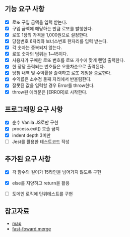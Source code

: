 ## 기능 요구 사항
- [x] 로또 구입 금액을 입력 받는다.
- [x] 구입 금액에 해당하는 만큼 로또를 발행한다.
- [x] 로또 1장의 가격을 1,000원으로 설정한다.
- [x] 당첨번호 6자리와 보너스번호 한자리를 입력 받는다.
- [x] 각 숫자는 중복되지 않는다.
- [x] 로또 숫자의 범위는 1~45이다.
- [x] 사용자가 구매한 로또 번호를 로또 개수에 맞게 랜덤 출력한다.
- [x] 한 장당 출력되는 번호들은 오름차순으로 출력된다.
- [x] 당첨 내역 및 수익률을 출력하고 로또 게임을 종료한다.
- [x] 수익률은 소수점 둘째 자리에서 반올림한다.
- [x] 잘못된 값을 입력할 경우 Error를 throw한다.
- [x] throw된 에러문은 [ERROR]로 시작한다.

## 프로그래밍 요구 사항
- [x] 순수 Vanila JS로만 구현
- [x] process.exit() 호출 금지
- [x] indent depth 3미만
- [ ] Jest를 활용한 테스트코드 작성

## 추가된 요구 사항
- [x] 각 함수의 길이가 15라인을 넘어가지 않도록 구현
- [x] else를 지양하고 return을 활용
- [ ] 도메인 로직에 단위테스트를 구현


## 참고자료
* [map](https://7942yongdae.tistory.com/48)
* [fast-foward merge](https://wikidocs.net/153693)
